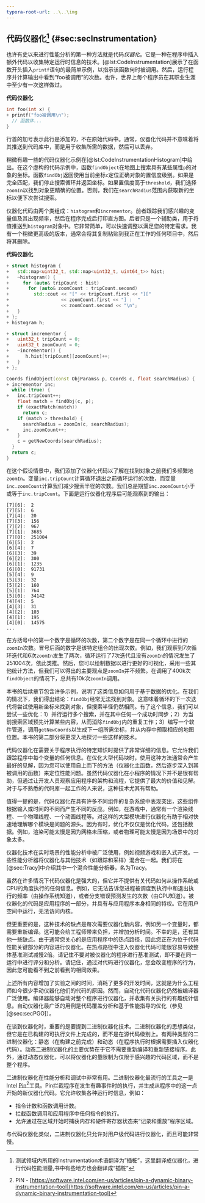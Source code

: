 ```yaml
---
typora-root-url: ..\..\img
---
```


## 代码仪器化[^2] {#sec:secInstrumentation}

也许有史以来进行性能分析的第一种方法就是代码*仪器化*。它是一种在程序中插入额外代码以收集特定运行时信息的技术。[@lst:CodeInstrumentation]展示了在函数开头插入`printf`语句的最简单示例，以指示该函数何时被调用。然后，运行程序并计算输出中看到“foo被调用”的次数。也许，世界上每个程序员在其职业生涯中至少有一次这样做过。

**代码仪器化**

```cpp
int foo(int x) {
+ printf("foo被调用\n");
  // 函数体...
}
```

行首的加号表示此行是添加的，不在原始代码中。通常，仪器化代码并不意味着将其推送到代码库中，而是用于收集所需的数据，然后可以丢弃。

稍微有趣一些的代码仪器化示例在[@lst:CodeInstrumentationHistogram]中给出。在这个虚构的代码示例中，函数`findObject`在地图上搜索具有某些属性`p`的对象的坐标。函数`findObj`返回使用当前坐标`c`定位正确对象的置信度级别。如果是完全匹配，我们停止搜索循环并返回坐标。如果置信度高于`threshold`，我们选择`zoomIn`以找到对象更精确的位置。否则，我们在`searchRadius`范围内获取新的坐标以便下次尝试搜索。

仪器化代码由两个类组成：`histogram`和`incrementor`。前者跟踪我们感兴趣的变量值及其出现频率，然后在程序完成后打印直方图。后者只是一个辅助类，用于将值推送到`histogram`对象中。它非常简单，可以快速调整以满足您的特定需求。我有一个稍微更高级的版本，通常会将其复制粘贴到我正在工作的任何项目中，然后将其删除。

**代码仪器化**

```cpp
+ struct histogram {
+   std::map<uint32_t, std::map<uint32_t, uint64_t>> hist;
+   ~histogram() {
+     for (auto& tripCount : hist)
+       for (auto& zoomCount : tripCount.second)
+         std::cout << "[" << tripCount.first << "][" 
+                   << zoomCount.first << "] :  " 
+                   << zoomCount.second << "\n";
+   }
+ };
+ histogram h;

+ struct incrementor {
+   uint32_t tripCount = 0;
+   uint32_t zoomCount = 0;
+   ~incrementor() {
+ 	   h.hist[tripCount][zoomCount]++;
+   }
+ };

Coords findObject(const ObjParams& p, Coords c, float searchRadius) {
+ incrementor inc;
  while (true) {
+   inc.tripCount++;  
    float match = findObj(c, p);
    if (exactMatch(match))
      return c;   
    if (match > threshold) {
      searchRadius = zoomIn(c, searchRadius);
+     inc.zoomCount++;
    }
    c = getNewCoords(searchRadius);
  }
  return c;
}
```

在这个假设情景中，我们添加了仪器化代码以了解在找到对象之前我们多频繁地`zoomIn`。变量`inc.tripCount`计算循环退出之前循环运行的次数，而变量`inc.zoomCount`计算我们减少搜索半径的次数。我们总是期望`inc.zoomCount`小于或等于`inc.tripCount`。下面是运行仪器化程序后可能观察到的输出：

```
[7][6]:  2
[7][5]:  6
[7][4]:  20
[7][3]:  156
[7][2]:  967
[7][1]:  3685
[7][0]:  251004
[6][5]:  2
[6][4]:  7
[6][3]:  39
[6][2]:  300
[6][1]:  1235
[6][0]:  91731
[5][4]:  9
[5][3]:  32
[5][2]:  160
[5][1]:  764
[5][0]:  34142
[4][4]:  5
[4][3]:  31
[4][2]:  103
[4][1]:  195
[4][0]:  14575
...
```

在方括号中的第一个数字是循环的次数，第二个数字是在同一个循环中进行的`zoomIn`次数。冒号后面的数字是该特定组合的出现次数。例如，我们观察到7次循环迭代和6次`zoomIn`发生了两次，循环运行了7次迭代且没有`zoomIn`的情况发生了251004次，依此类推。然后，您可以绘制数据以进行更好的可视化，采用一些其他统计方法，但我们可以得出的主要观点是`zoomIn`并不频繁。在调用了400k次`findObject`的情况下，总共有10k次`zoomIn`调用。

本书的后续章节包含许多示例，说明了这类信息如何用于基于数据的优化。在我们的情况下，我们得出结论：`findObj`经常无法找到对象。这意味着循环的下一次迭代将尝试使用新坐标来找到对象，但搜索半径仍然相同。有了这个信息，我们可以尝试一些优化：1）并行运行多个搜索，并在其中任何一个成功时同步；2）为当前搜索区域预先计算某些内容，从而消除`findObj`内的重复工作；3）编写一个软件管道，调用`getNewCoords`以生成下一组所需坐标，并从内存中预取相应的地图位置。本书的第二部分将更深入地探讨一些这样的技术。

代码仪器化在需要关于程序执行的特定知识时提供了非常详细的信息。它允许我们跟踪程序中每个变量的任何信息。在优化大型代码块时，使用这种方法通常会产生最好的见解，因为您可以使用自上而下的方法（仪器化主函数，然后逐步深入到其被调用的函数）来定位性能问题。虽然代码仪器化在小程序的情况下并不是很有帮助，但通过让开发人员观察应用程序的架构和流程，它提供了最大的价值和见解。对于与不熟悉的代码库一起工作的人来说，这种技术尤其有帮助。

值得一提的是，代码仪器化在具有许多不同组件的复杂系统中表现突出，这些组件根据输入或时间的不同而产生不同的反应。例如，在游戏中，通常有一个渲染线程、一个物理线程、一个动画线程等。对这样的大型模块进行仪器化有助于相对快速地理解哪个模块是问题的源头。因为有时，优化不仅仅是优化代码，还包括数据。例如，渲染可能太慢是因为网格未压缩，或者物理可能太慢是因为场景中的对象太多。

仪器化技术在实时场景的性能分析中被广泛使用，例如视频游戏和嵌入式开发。一些性能分析器将仪器化与其他技术（如跟踪和采样）混合在一起。我们将在[@sec:Tracy]中介绍其中一个混合性能分析器，名为Tracy。

虽然在许多情况下代码仪器化是强大的，但它并不提供有关代码如何从操作系统或CPU的角度执行的任何信息。例如，它无法告诉您进程被调度到执行中和退出执行的频率（由操作系统知道），或者分支错误预测发生的次数（由CPU知道）。被仪器化的代码是应用程序的一部分，并具有与应用程序本身相同的特权。它在用户空间中运行，无法访问内核。

但更重要的是，这种技术的缺点是每次需要仪器化新内容，例如另一个变量时，都需要重新编译。这可能会给工程师带来负担，并增加分析时间。不幸的是，还有其他一些缺点。由于通常您关心的是应用程序中的热点路径，因此您正在为位于代码性能关键部分的内容进行仪器化。在热点路径中注入仪器化代码可能很容易导致整体基准测试减慢2倍。请记住不要对被仪器化的程序进行基准测试，即不要在同一运行中进行评分和分析。请记住，通过对代码进行仪器化，您会改变程序的行为，因此您可能看不到之前看到的相同效果。

上述所有内容增加了实验之间的时间，消耗了更多的开发时间，这就是为什么工程师如今很少手动仪器化他们的代码的原因。然而，自动化代码仪器化仍然被编译器广泛使用。编译器能够自动对整个程序进行仪器化，并收集有关执行的有趣统计信息。自动仪器化最广泛的用例是代码覆盖分析和基于性能指导的优化（参见[@sec:secPGO]）。

在谈到仪器化时，重要的是要提到二进制仪器化技术。二进制仪器化的思想类似，但它是在已构建的可执行文件上完成的，而不是在源代码级别上。有两种类型的二进制仪器化：静态（在构建之前完成）和动态（在程序执行时根据需要插入仪器化代码）。动态二进制仪器化的主要优势在于它不需要重新编译和重新链接程序。此外，通过动态仪器化，可以将仪器化的量限制为仅限于感兴趣的代码区域，而不是整个程序。

二进制仪器化在性能分析和调试中非常有用。二进制仪器化最流行的工具之一是Intel [Pin](https://software.intel.com/en-us/articles/pin-a-dynamic-binary-instrumentation-tool)[^1]工具。Pin拦截程序在发生有趣事件时的执行，并生成从程序中的这一点开始的新仪器化代码。它允许收集各种运行时信息，例如：

[TODO]: 添加SDE的讨论?

* 指令计数和函数调用计数。
* 拦截函数调用和应用程序中任何指令的执行。
* 允许通过在区域开始时捕获内存和硬件寄存器状态来“记录和重放”程序区域。

与代码仪器化类似，二进制仪器化只允许对用户级代码进行仪器化，而且可能非常慢。

[^1]: PIN - [https://software.intel.com/en-us/articles/pin-a-dynamic-binary-instrumentation-tool](https://software.intel.com/en-us/articles/pin-a-dynamic-binary-instrumentation-tool)
[^2]: 测试领域内所用的Instrumentation术语翻译为”插桩”，这里翻译成仪器化，进行代码性能测量,书中有些地方也会翻译成“插桩”
